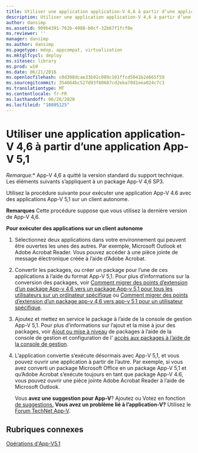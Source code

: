 ```yaml
---
title: Utiliser une application application-V 4,6 à partir d’une application App-V 5,1
description: Utiliser une application application-V 4,6 à partir d’une application App-V 5,1
author: dansimp
ms.assetid: 909b4391-762b-4988-b0cf-32b67f1fcf0e
ms.reviewer: ''
manager: dansimp
ms.author: dansimp
ms.pagetype: mdop, appcompat, virtualization
ms.mktglfcycl: deploy
ms.sitesec: library
ms.prod: w10
ms.date: 06/21/2016
ms.openlocfilehash: c0d308dcae33b02c089c101ffcd5041b2e665f59
ms.sourcegitcommit: 354664bc527d93f80687cd2eba70d1eea024c7c3
ms.translationtype: MT
ms.contentlocale: fr-FR
ms.lasthandoff: 06/26/2020
ms.locfileid: "10805125"
---
```

# Utiliser une application application-V 4,6 à partir d’une application App-V 5,1

*Remarque:** App-V 4,6 a quitté la version standard du support technique. Les éléments suivants s’appliquent à un package App-V 4,6 SP3.

Utilisez la procédure suivante pour exécuter une application App-V 4.6 avec des applications App-V 5,1 sur un client autonome.

**Remarques**  Cette procédure suppose que vous utilisez la dernière version de App-V 4,6.

**Pour exécuter des applications sur un client autonome**

1.  Sélectionnez deux applications dans votre environnement qui peuvent être ouvertes les unes des autres. Par exemple, Microsoft Outlook et Adobe Acrobat Reader. Vous pouvez accéder à une pièce jointe de message électronique créée à l’aide d’Adobe Acrobat.

2.  Convertir les packages, ou créer un package pour l’une de ces applications à l’aide du format App-V 5,1. Pour plus d’informations sur la conversion des packages, voir [Comment migrer des points d’extension d’un package App-v 4,6 vers un package App-v 5,1 pour tous les utilisateurs sur un ordinateur spécifique](how-to-migrate-extension-points-from-an-app-v-46-package-to-a-converted-app-v-51-package-for-all-users-on-a-specific-computer.md) ou [Comment migrer des points d’extension d’un package app-v 4,6 vers app-v 5,1 pour un utilisateur spécifique](how-to-migrate-extension-points-from-an-app-v-46-package-to-app-v-51-for-a-specific-user.md).

3.  Ajoutez et mettez en service le package à l’aide de la console de gestion App-V 5,1. Pour plus d’informations sur l’ajout et la mise à jour des packages, voir [Ajout ou mise à niveau](how-to-add-or-upgrade-packages-by-using-the-management-console-51-gb18030.md) de packages à l’aide de la console de gestion et configuration de l' [accès aux packages à l’aide de la console de gestion](how-to-configure-access-to-packages-by-using-the-management-console-51.md).

4.  L’application convertie s’exécute désormais avec App-V 5,1, et vous pouvez ouvrir une application à partir de l’autre. Par exemple, si vous avez converti un package Microsoft Office en un package App-V 5,1 et qu’Adobe Acrobat s’exécute toujours en tant que package App-V 4.6, vous pouvez ouvrir une pièce jointe Adobe Acrobat Reader à l’aide de Microsoft Outlook.

    Vous **avez une suggestion pour App-V**? Ajoutez ou Votez en fonction [de suggestions.](http://appv.uservoice.com/forums/280448-microsoft-application-virtualization) **Vous avez un problème lié à l’application-V?** Utilisez le [Forum TechNet App-V](https://social.technet.microsoft.com/Forums/home?forum=mdopappv).

## Rubriques connexes


[Opérations d'App-V5.1](operations-for-app-v-51.md)

 

 





